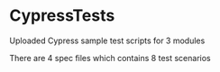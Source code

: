 # CypressTests
Uploaded Cypress sample test scripts for 3 modules

There are 4 spec files which contains 8 test scenarios
